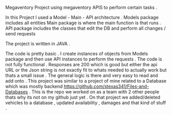 Megaventory Project using megaventory APIS to perform certain tasks .

In this Project I used a Model - Main - API architecture . 
Models package includes all entities 
Main package is where the main function is that runs .
API package includes the classes that edit the DB and perform all changes / send requests 

The project is written in JAVA . 

The code is pretty basic . I create instances of objects from Models package and then use API instances to perform the requests . 
The code is not fully functional . Responses are 200 which is good but either the api URL or the Json string is not exactly fit to whats needed to actually work but thats 
a small issue . The general logic is there and very easy to read and add onto . This project was similar to a project of mine related to a Database which was mostly backend 
https://github.com/stexas341/Files-and-Databases  . This is the repo we worked on as a team with 2 other people thats why its not on my github just yet . On that project we
added/deleted vehicles to a database , updated availability , damages and that kind of stuff . 
